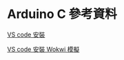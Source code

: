 # Arduino C 參考資料

[VS code 安裝](https://github.com/sywung/saihs1141/blob/main/docs/vscode安裝.md)

[VS code 安裝 Wokwi 模擬](https://github.com/sywung/saihs1141/tree/main/wokwi_template)

